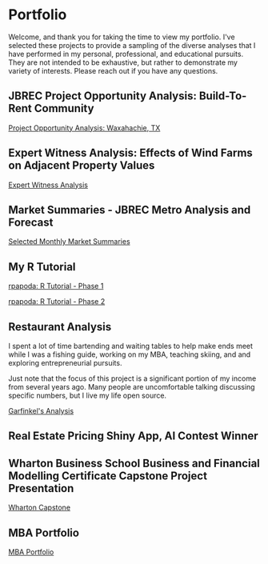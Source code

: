 # Portfolio
Welcome, and thank you for taking the time to view my portfolio. I've selected these projects to provide a sampling of the diverse analyses that I have performed in my personal, professional, and educational pursuits. They are not intended to be exhaustive, but rather to demonstrate my variety of interests. Please reach out if you have any questions.

## JBREC Project Opportunity Analysis: Build-To-Rent Community

[Project Opportunity Analysis: Waxahachie, TX](https://github.com/JayCreighton/Portfolio/blob/main/Projects/JBREC%20BTR%20-%20Waxahachie%2C%20TX%2002.01.23%20REDACTED.pdf)

## Expert Witness Analysis: Effects of Wind Farms on Adjacent Property Values

[Expert Witness Analysis](https://github.com/JayCreighton/Portfolio/blob/main/JBREC%20-%20Expert%20Witness%20Report%205.19.23.pdf)

## Market Summaries - JBREC Metro Analysis and Forecast

[Selected Monthly Market Summaries](https://github.com/JayCreighton/Portfolio/blob/main/Projects/Market%20Summaries.pdf)

## My R Tutorial 

[rpapoda: R Tutorial - Phase 1](https://github.com/JayCreighton/Portfolio/blob/main/Projects/rpapoda_Phase_1_Setting_The_Stage.pdf)

[rpapoda: R Tutorial - Phase 2](https://github.com/JayCreighton/Portfolio/blob/main/Projects/rpapoda_Phase_2_Exploratory_Data_Analysis.pdf)

## Restaurant Analysis
I spent a lot of time bartending and waiting tables to help make ends meet while I was a fishing guide, working on my MBA, teaching skiing, and and exploring entrepreneurial pursuits. 

Just note that the focus of this project is a significant portion of my income from several years ago. Many people are uncomfortable talking discussing specific numbers, but I live my life open source.

[Garfinkel's Analysis](https://github.com/JayCreighton/Portfolio/blob/main/Projects/garfs_analysis.pdf)

## Real Estate Pricing Shiny App, AI Contest Winner

## Wharton Business School Business and Financial Modelling Certificate Capstone Project Presentation

[Wharton Capstone](https://github.com/JayCreighton/Portfolio/blob/main/Projects/Creighton%20Wharton%20Capstone%20Presentation.pdf)

## MBA Portfolio

[MBA Portfolio](https://github.com/JayCreighton/Portfolio/blob/main/Projects/Creighton_J_FALL_2018.pdf)
